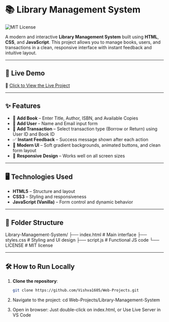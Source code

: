 # 📚 Library Management System
![MIT License](https://img.shields.io/badge/license-MIT-green)

A modern and interactive **Library Management System** built using **HTML**, **CSS**, and **JavaScript**. This project allows you to manage books, users, and transactions in a clean, responsive interface with instant feedback and intuitive layout.

---

## 🚀 Live Demo

🔗 [Click to View the Live Project](https://Vishva1605.github.io/Web-Projects/Library-Management-System/)

---

## ✨ Features

- 📘 **Add Book** – Enter Title, Author, ISBN, and Available Copies  
- 👤 **Add User** – Name and Email input form  
- 🔄 **Add Transaction** – Select transaction type (Borrow or Return) using User ID and Book ID  
- ✅ **Instant Feedback** – Success message shown after each action  
- 🎨 **Modern UI** – Soft gradient backgrounds, animated buttons, and clean form layout  
- 📱 **Responsive Design** – Works well on all screen sizes  

---

## 🖥️ Technologies Used

- **HTML5** – Structure and layout  
- **CSS3** – Styling and responsiveness  
- **JavaScript (Vanilla)** – Form control and dynamic behavior  

---

## 📁 Folder Structure

Library-Management-System/
├── index.html # Main interface
├── styles.css # Styling and UI design
├── script.js # Functional JS code
└── LICENSE # MIT license

---

## 🛠️ How to Run Locally

1. **Clone the repository**:
   ```bash
   git clone https://github.com/Vishva1605/Web-Projects.git

2. Navigate to the project:
   cd Web-Projects/Library-Management-System

3. Open in browser:
   Just double-click on index.html, or
   Use Live Server in VS Code
